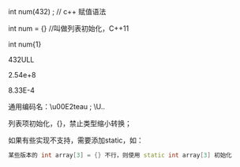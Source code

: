 int num(432) ; // c++ 赋值语法

int num = {} //叫做列表初始化，C++11

int num{1}

432ULL



2.54e+8

8.33E-4



通用编码名：\u00E2teau ; \U..



列表项初始化，{}，禁止类型缩小转换；

如果有些实现不支持，需要添加static，如：

```c++
某些版本的 int array[3] = {} 不行，则使用 static int array[3] 初始化
```





